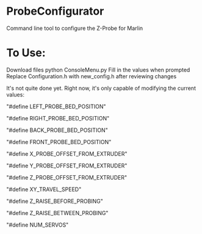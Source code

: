 # ProbeConfigurator
Command line tool to configure the Z-Probe for Marlin

# To Use: 
Download files
python ConsoleMenu.py
Fill in the values when prompted
Replace Configuration.h with new_config.h after reviewing changes

It's not quite done yet. Right now, it's only capable of modifying the current values:

"#define LEFT_PROBE_BED_POSITION"

"#define RIGHT_PROBE_BED_POSITION"

"#define BACK_PROBE_BED_POSITION"

"#define FRONT_PROBE_BED_POSITION"

"#define X_PROBE_OFFSET_FROM_EXTRUDER"

"#define Y_PROBE_OFFSET_FROM_EXTRUDER"

"#define Z_PROBE_OFFSET_FROM_EXTRUDER"

"#define XY_TRAVEL_SPEED"

"#define Z_RAISE_BEFORE_PROBING"

"#define Z_RAISE_BETWEEN_PROBING"

"#define NUM_SERVOS"

